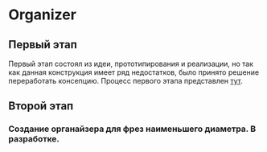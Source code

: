 # Organizer
## Первый этап
Первый этап состоял из идеи, прототипирования и реализации, но так как данная конструкция имеет ряд недостатков, было принято решение переработать консепцию.
Процесс первого этапа представлен [тут](https://github.com/Eblyaev/Organizer/blob/main/%D0%9E%D1%80%D0%B3%D0%B0%D0%BD%D0%B0%D0%B9%D0%B7%D0%B5%D1%80_%D0%91%D0%B5%D0%BB%D1%8F%D0%B5%D0%B2.pdf).

## Второй этап
### Создание органайзера для фрез наименьшего диаметра. В разработке.
